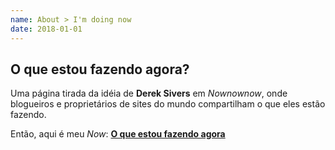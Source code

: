 ```yaml
---
name: About > I'm doing now
date: 2018-01-01
---
```



<div class="aboutme__content">

## O que estou fazendo agora?

Uma página tirada da idéia de **Derek Sivers** em _Nownownow_, onde blogueiros e proprietários de sites do mundo compartilham o que eles estão fazendo.

Então, aqui é meu _Now_: **[O que estou fazendo agora](/about/now)**

</div>